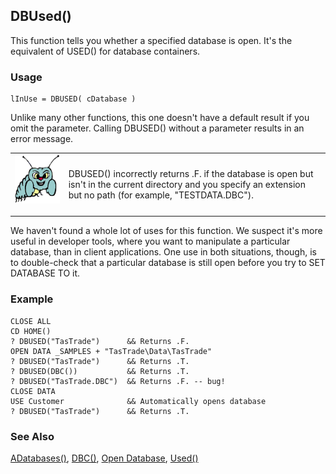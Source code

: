 ## DBUsed()

This function tells you whether a specified database is open. It's the equivalent of USED() for database containers.

### Usage

```foxpro
lInUse = DBUSED( cDatabase )
```

Unlike many other functions, this one doesn't have a default result if you omit the parameter. Calling DBUSED() without a parameter results in an error message.

<table border=0 cellspacing=0 cellpadding=0 width=100%>
<tr>
  <td width=17% valign=top>
<img width=95 height=78 src="bug.gif"></p>
  </td>
  <td width=83%>
  <p>DBUSED() incorrectly returns .F. if the database is open but isn't in the current directory and you specify an extension but no path (for example, &quot;TESTDATA.DBC&quot;).</p>
  </td>
 </tr>
</table>

We haven't found a whole lot of uses for this function. We suspect it's more useful in developer tools, where you want to manipulate a particular database, than in client applications. One use in both situations, though, is to double-check that a particular database is still open before you try to SET DATABASE TO it.

### Example

```foxpro
CLOSE ALL
CD HOME()
? DBUSED("TasTrade")      && Returns .F.
OPEN DATA _SAMPLES + "TasTrade\Data\TasTrade"
? DBUSED("TasTrade")      && Returns .T.
? DBUSED(DBC())           && Returns .T.
? DBUSED("TasTrade.DBC")  && Returns .F. -- bug!
CLOSE DATA
USE Customer              && Automatically opens database
? DBUSED("TasTrade")      && Returns .T.
```
### See Also

[ADatabases()](s4g666.md), [DBC()](s4g317.md), [Open Database](s4g316.md), [Used()](s4g057.md)
